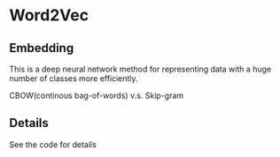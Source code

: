 # Word2Vec

## Embedding

This is a deep neural network method for representing data with a huge number of classes more efficiently.

CBOW(continous bag-of-words) v.s. Skip-gram

## Details

See the code for details